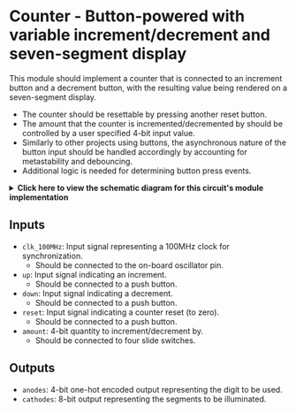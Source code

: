 # Counter - Button-powered with variable increment/decrement and seven-segment display

This module should implement a counter that is connected to an increment button and a decrement button, 
with the resulting value being rendered on a seven-segment display.

- The counter should be resettable by pressing another reset button.
- The amount that the counter is incremented/decremented by should be controlled by a user specified 4-bit input value.
- Similarly to other projects using buttons, the asynchronous nature of the button input should be handled accordingly by accounting for metastability and debouncing.
- Additional logic is needed for determining button press events.

<details>
<summary>
    <b>Click here to view the schematic diagram for this circuit's module implementation</b>
</summary>
<p>
    <br/>
    <img src="schematic.png"/>
</p>
</details>

## Inputs

- `clk_100MHz`: Input signal representing a 100MHz clock for synchronization.
  - Should be connected to the on-board oscillator pin.
- `up`: Input signal indicating an increment.
  - Should be connected to a push button.
- `down`: Input signal indicating a decrement.
  - Should be connected to a push button.
- `reset`: Input signal indicating a counter reset (to zero).
  - Should be connected to a push button.
- `amount`: 4-bit quantity to increment/decrement by.
  - Should be connected to four slide switches.

## Outputs

- `anodes`: 4-bit one-hot encoded output representing the digit to be used.
- `cathodes`: 8-bit output representing the segments to be illuminated.

